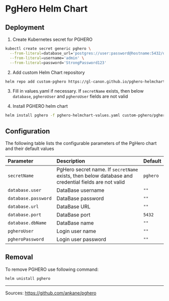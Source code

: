 # PgHero Helm Chart
## Deployment

1. Create Kubernetes secret for PGHERO

```bash
kubectl create secret generic pghero \
  --from-literal=database_url='postgres://user:password@hostname:5432/dbname' \
  --from-literal=username='admin' \
  --from-literal=password='StrongPassword123'
```

2. Add custom Helm Chart repository

```bash
helm repo add custom-pghero https://gl-canon.github.io/pghero-helmchart/ && helm repo update 
```

3. Fill in values.yaml if necessary. If `secretName` exists, then below `database`, `pgheroUser` and `pgheroUser` fields are not valid

4. Install PGHERO helm chart

```bash
helm install pghero -f pghero-helmchart-values.yaml custom-pghero/pghero 
```
## Configuration

The following table lists the configurable parameters of the PgHero chart and their default values

| Parameter | Description | Default |
|:---|:---|:---|
| `secretName` | PgHero secret name. If `secretName` exists, then below database and credential fields are not valid | `pghero` |
| `database.user` | DataBase username | `""` |
| `database.password` | DataBase password | `""` |
| `database.url` | DataBase URL | `""` |
| `database.port` | DataBase port | `5432` |
| `database.dbName` | DataBase name | `""` |
| `pgheroUser` | Login user name | `""` |
| `pgheroPassword` | Login user password | `""` |

## Removal

To remove PGHERO use following command: 

```bash
helm unistall pghero
```

---
Sources: https://github.com/ankane/pghero
